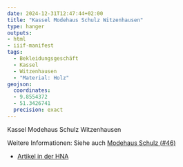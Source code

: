 ```yaml
---
date: 2024-12-31T12:47:44+02:00
title: "Kassel Modehaus Schulz Witzenhausen"
type: hanger
outputs:
- html
- iiif-manifest
tags:
  - Bekleidungsgeschäft
  - Kassel
  - Witzenhausen
  - "Material: Holz"
geojson:
  coordinates:
  - 9.8554372
  - 51.3426741
  precision: exact
---
```


Kassel Modehaus Schulz Witzenhausen

<div class="notes">
Weitere Informationen:
Siehe auch <a href="/post/46">Modehaus Schulz (#46)</a>
<ul>
<li><a href="https://www.hna.de/lokales/witzenhausen/waehrungsreform-vor-75-jahren-stadt-witzenhausen-verliert-fast-million-mark-92351384.html">Artikel in der HNA</a></li>
</ul>
</div>
